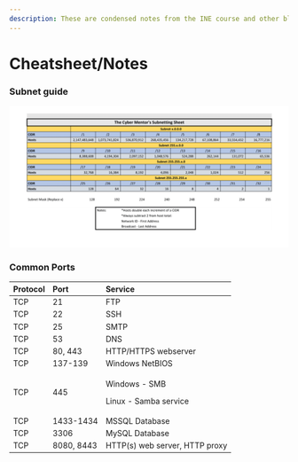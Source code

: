 ```yaml
---
description: These are condensed notes from the INE course and other blogs and articles.
---
```


# Cheatsheet/Notes

### Subnet guide

![TheCybermentor&apos;s subnet guide](../.gitbook/assets/subnet-guide-sheet1.png)

### Common Ports

<table>
  <thead>
    <tr>
      <th style="text-align:left"><b>Protocol</b>
      </th>
      <th style="text-align:left">Port</th>
      <th style="text-align:left">Service</th>
    </tr>
  </thead>
  <tbody>
    <tr>
      <td style="text-align:left">TCP</td>
      <td style="text-align:left">21</td>
      <td style="text-align:left">FTP</td>
    </tr>
    <tr>
      <td style="text-align:left">TCP</td>
      <td style="text-align:left">22</td>
      <td style="text-align:left">SSH</td>
    </tr>
    <tr>
      <td style="text-align:left">TCP</td>
      <td style="text-align:left">25</td>
      <td style="text-align:left">SMTP</td>
    </tr>
    <tr>
      <td style="text-align:left">TCP</td>
      <td style="text-align:left">53</td>
      <td style="text-align:left">DNS</td>
    </tr>
    <tr>
      <td style="text-align:left">TCP</td>
      <td style="text-align:left">80, 443</td>
      <td style="text-align:left">HTTP/HTTPS webserver</td>
    </tr>
    <tr>
      <td style="text-align:left">TCP</td>
      <td style="text-align:left">137-139</td>
      <td style="text-align:left">Windows NetBIOS</td>
    </tr>
    <tr>
      <td style="text-align:left">TCP</td>
      <td style="text-align:left">445</td>
      <td style="text-align:left">
        <p>Windows - SMB</p>
        <p>Linux - Samba service</p>
      </td>
    </tr>
    <tr>
      <td style="text-align:left">TCP</td>
      <td style="text-align:left">1433-1434</td>
      <td style="text-align:left">MSSQL Database</td>
    </tr>
    <tr>
      <td style="text-align:left">TCP</td>
      <td style="text-align:left">3306</td>
      <td style="text-align:left">MySQL Database</td>
    </tr>
    <tr>
      <td style="text-align:left">TCP</td>
      <td style="text-align:left">8080, 8443</td>
      <td style="text-align:left">HTTP(s) web server, HTTP proxy</td>
    </tr>
  </tbody>
</table>

